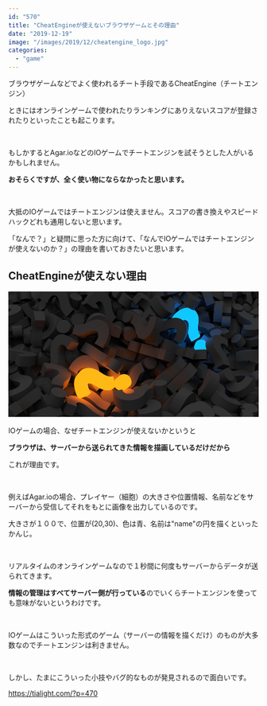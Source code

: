 ```yaml
---
id: "570"
title: "CheatEngineが使えないブラウザゲームとその理由"
date: "2019-12-19"
image: "/images/2019/12/cheatengine_logo.jpg"
categories: 
  - "game"
---
```


ブラウザゲームなどでよく使われるチート手段であるCheatEngine（チートエンジン）

ときにはオンラインゲームで使われたりランキングにありえないスコアが登録されたりといったことも起こります。

 

もしかするとAgar.ioなどのIOゲームでチートエンジンを試そうとした人がいるかもしれません。

**おそらくですが、全く使い物にならなかったと思います。**

 

大抵のIOゲームではチートエンジンは使えません。スコアの書き換えやスピードハックどれも通用しないと思います。

「なんで？」と疑問に思った方に向けて、「なんでIOゲームではチートエンジンが使えないのか？」の理由を書いておきたいと思います。

## CheatEngineが使えない理由

![](/images/2019/12/question-3d.jpg)

IOゲームの場合、なぜチートエンジンが使えないかというと

**ブラウザは、サーバーから送られてきた情報を描画しているだけだから**

これが理由です。

 

例えばAgar.ioの場合、プレイヤー（細胞）の大きさや位置情報、名前などをサーバーから受信してそれをもとに画像を出力しているのです。

大きさが１００で、位置が(20,30)、色は青、名前は"name"の円を描くといったかんじ。

 

リアルタイムのオンラインゲームなので１秒間に何度もサーバーからデータが送られてきます。

**情報の管理はすべてサーバー側が行っている**のでいくらチートエンジンを使っても意味がないというわけです。

 

IOゲームはこういった形式のゲーム（サーバーの情報を描くだけ）のものが大多数なのでチートエンジンは利きません。

 

しかし、たまにこういった小技やバグ的なものが発見されるので面白いです。

https://tialight.com/?p=470
